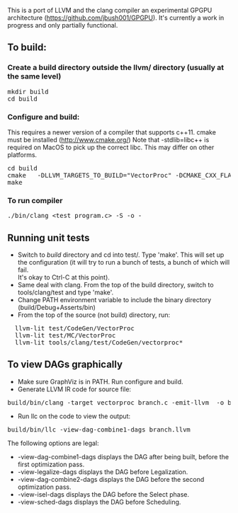 This is a port of LLVM and the clang compiler an experimental GPGPU architecture (https://github.com/jbush001/GPGPU). It's currently a work in progress and only partially functional.

## To build:

### Create a build directory outside the llvm/ directory (usually at the same level)

<pre>
mkdir build
cd build
</pre>

### Configure and build:
This requires a newer version of a compiler that supports c++11.
cmake must be installed (http://www.cmake.org/)
Note that -stdlib=libc++ is required on MacOS to pick up the correct libc.  This may differ on other platforms.
<pre>
cd build
cmake   -DLLVM_TARGETS_TO_BUILD="VectorProc" -DCMAKE_CXX_FLAGS="-std=c++11 -stdlib=libc++" -DCMAKE_INSTALL_PREFIX=/usr/local/llvm-vectorproc/ -DLLVM_TARGET_ARCH="VectorProc" ../llvm
make
</pre>

### To run compiler

<pre>
./bin/clang &lt;test_program.c&gt; -S -o -
</pre>

## Running unit tests

* Switch to *build* directory and cd into test/.  Type 'make'.  This will set up
the configuration (it will try to run a bunch of tests, a bunch of which will fail.  
It's okay to Ctrl-C at this point).
* Same deal with clang.  From the top of the build directory, switch to tools/clang/test and
type 'make'.
* Change PATH environment variable to include the binary directory (build/Debug+Asserts/bin) 
* From the top of the source (not build) directory, run:

<pre>
  llvm-lit test/CodeGen/VectorProc
  llvm-lit test/MC/VectorProc
  llvm-lit tools/clang/test/CodeGen/vectorproc*
</pre>

## To view DAGs graphically

* Make sure GraphViz is in PATH.  Run configure and build.
* Generate LLVM IR code for source file:

<pre>
build/bin/clang -target vectorproc branch.c -emit-llvm  -o branch.llvm -S
</pre>

* Run llc on the code to view the output:

<pre>
build/bin/llc -view-dag-combine1-dags branch.llvm 
</pre>

The following options are legal:

* -view-dag-combine1-dags displays the DAG after being built, before the first optimization pass.
* -view-legalize-dags displays the DAG before Legalization.
* -view-dag-combine2-dags displays the DAG before the second optimization pass.
* -view-isel-dags displays the DAG before the Select phase.
* -view-sched-dags displays the DAG before Scheduling.



